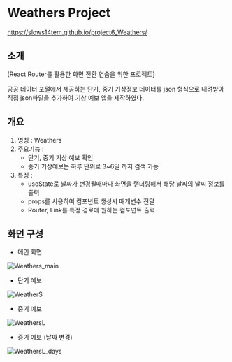# Weathers Project
https://slows14tem.github.io/project6_Weathers/

## 소개
[React Router를 활용한 화면 전환 연습을 위한 프로젝트]

공공 데이터 포털에서 제공하는 단기, 중기 기상정보 데이터를 json 형식으로 내려받아 직접 json파일을 추가하여 기상 예보 앱을 제작하였다.

## 개요
1. 명칭 : Weathers
2. 주요기능 : 
    * 단기, 중기 기상 예보 확인
    * 중기 기상예보는 하루 단위로 3~6일 까지 검색 가능
3. 특징 :
    * useState로 날짜가 변경될때마다 화면을 랜더링해서 해당 날짜의 날씨 정보를 출력
    * props를 사용하여 컴포넌트 생성시 매개변수 전달
    * Router, Link를 특정 경로에 원하는 컴포넌트 출력

## 화면 구성
* 메인 화면

![Weathers_main](https://user-images.githubusercontent.com/106790381/211253487-0a7f3560-e99f-4769-b678-da65528385ce.jpg)

* 단기 예보

![WeatherS](https://user-images.githubusercontent.com/106790381/211253621-dd7f1160-dffe-465a-a654-2351eadd15a1.jpg)

* 중기 예보

![WeathersL](https://user-images.githubusercontent.com/106790381/211253680-8ea32098-06c2-4c84-adb6-fe56502e0284.jpg)

* 중기 예보 (날짜 변경)

![WeathersL_days](https://user-images.githubusercontent.com/106790381/211253711-ef413b08-7786-45ff-a1fc-40ced7df63aa.jpg)
